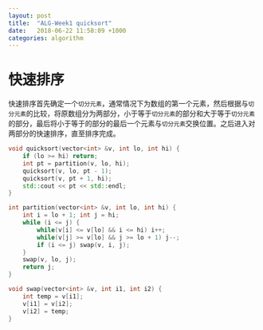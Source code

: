 ```yaml
---
layout: post
title:  "ALG-Week1 quicksort"
date:   2018-06-22 11:58:09 +1000
categories: algorithm
---
```


# 快速排序
快速排序首先确定一个`切分元素`，通常情况下为数组的第一个元素，然后根据与`切分元素`的比较，将原数组分为两部分，小于等于`切分元素`的部分和大于等于`切分元素`的部分，最后将小于等于的部分的最后一个元素与`切分元素`交换位置。之后进入对两部分的快速排序，直至排序完成。

```c++
void quicksort(vector<int> &v, int lo, int hi) {
    if (lo >= hi) return;
    int pt = partition(v, lo, hi);
    quicksort(v, lo, pt - 1);
    quicksort(v, pt + 1, hi);
    std::cout << pt << std::endl;
}

int partition(vector<int> &v, int lo, int hi) {
    int i = lo + 1; int j = hi;
    while (i <= j) {
        while(v[i] <= v[lo] && i <= hi) i++;
        while(v[j] >= v[lo] && j >= lo + 1) j--;
        if (i <= j) swap(v, i, j);
    }
    swap(v, lo, j);
    return j;
}

void swap(vector<int> &v, int i1, int i2) {
    int temp = v[i1];
    v[i1] = v[i2];
    v[i2] = temp;
}
```